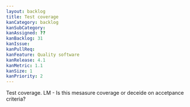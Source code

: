 ```yaml
---
layout: backlog
title: Test coverage
kanCategory: backlog
kanSubCategory:
kanAssigned: ??
kanBacklog: 31
kanIssue:
kanPullReq:
kanFeature: Quality software
kanRelease: 4.1
kanMetric: 1.1
kanSize: 1
kanPriority: 2
---
```

Test coverage. LM - Is this mesasure coverage or deceide on accetpance criteria?
